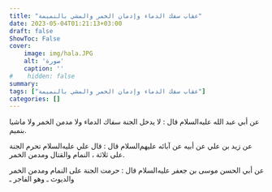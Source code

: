 ```yaml
---
title: "عقاب سفك الدماء وإدمان الخمر والمشي بالنميمة"
date: 2023-05-04T01:21:13+03:00
draft: false
ShowToc: False
cover:
    image: img/hala.JPG
    alt: 'صورة'
    caption: ''
#    hidden: false
summary: 
tags: ["عقاب سفك الدماء وإدمان الخمر والمشي بالنميمة"]
categories: []
---
```

عن أبي عبد الله عليه‌السلام قال : لا يدخل الجنة سفاك الدماء
ولا مدمن الخمر ولا ماشيا بنميم.

عن
زيد بن علي عن أبيه عن آبائه عليهم‌السلام قال : قال علي عليه‌السلام تحرم
الجنة على ثلاثة ، النمام والقتال ومدمن الخمر.

عن أبي الحسن موسى بن جعفر عليه‌السلام قال : حرمت الجنة على
النمام ومدمن الخمر والديوث ـ وهو الفاجر ـ
